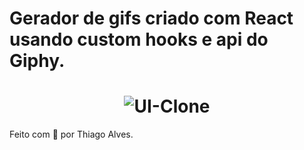 # Gerador de gifs criado com React usando custom hooks e api do Giphy.
 

<h1 align="center">  

  <img alt="UI-Clone" title="UI-Clone-ML" src="https://ik.imagekit.io/hld13bjzb1/Captura_de_tela_de_2020-09-26_18-29-04_kuShYXUua.png"  />
</h1>      
      
         
      
Feito com :purple_heart: por Thiago Alves. 
  
